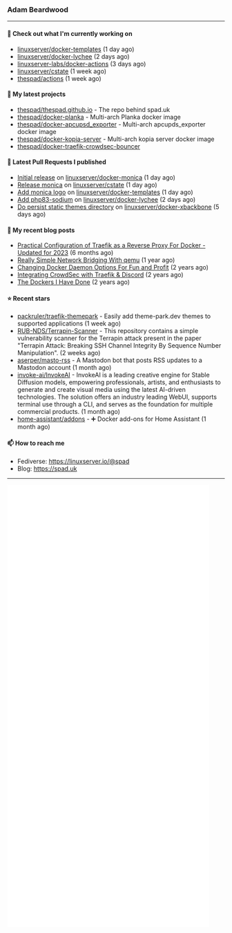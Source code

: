 ### Adam Beardwood
---
#### 👷 Check out what I'm currently working on

- [linuxserver/docker-templates](https://github.com/linuxserver/docker-templates) (1 day ago)
- [linuxserver/docker-lychee](https://github.com/linuxserver/docker-lychee) (2 days ago)
- [linuxserver-labs/docker-actions](https://github.com/linuxserver-labs/docker-actions) (3 days ago)
- [linuxserver/cstate](https://github.com/linuxserver/cstate) (1 week ago)
- [thespad/actions](https://github.com/thespad/actions) (1 week ago)

#### 🌱 My latest projects

- [thespad/thespad.github.io](https://github.com/thespad/thespad.github.io) - The repo behind spad.uk
- [thespad/docker-planka](https://github.com/thespad/docker-planka) - Multi-arch Planka docker image
- [thespad/docker-apcupsd_exporter](https://github.com/thespad/docker-apcupsd_exporter) - Multi-arch apcupds_exporter docker image
- [thespad/docker-kopia-server](https://github.com/thespad/docker-kopia-server) - Multi-arch kopia server docker image 
- [thespad/docker-traefik-crowdsec-bouncer](https://github.com/thespad/docker-traefik-crowdsec-bouncer)

#### 🔨 Latest Pull Requests I published

- [Initial release](https://github.com/linuxserver/docker-monica/pull/1) on [linuxserver/docker-monica](https://github.com/linuxserver/docker-monica) (1 day ago)
- [Release monica](https://github.com/linuxserver/cstate/pull/205) on [linuxserver/cstate](https://github.com/linuxserver/cstate) (1 day ago)
- [Add monica logo](https://github.com/linuxserver/docker-templates/pull/304) on [linuxserver/docker-templates](https://github.com/linuxserver/docker-templates) (1 day ago)
- [Add php83-sodium](https://github.com/linuxserver/docker-lychee/pull/81) on [linuxserver/docker-lychee](https://github.com/linuxserver/docker-lychee) (2 days ago)
- [Do persist static themes directory](https://github.com/linuxserver/docker-xbackbone/pull/33) on [linuxserver/docker-xbackbone](https://github.com/linuxserver/docker-xbackbone) (5 days ago)

#### 📜 My recent blog posts

- [Practical Configuration of Traefik as a Reverse Proxy For Docker - Updated for 2023](https://www.spad.uk/posts/practical-configuration-of-traefik-as-a-reverse-proxy-for-docker-updated-for-2023/) (6 months ago)
- [Really Simple Network Bridging With qemu](https://www.spad.uk/posts/really-simple-network-bridging-with-qemu/) (1 year ago)
- [Changing Docker Daemon Options For Fun and Profit](https://www.spad.uk/posts/changing-docker-daemon-options-for-fun-and-profit/) (2 years ago)
- [Integrating CrowdSec with Traefik &amp; Discord](https://www.spad.uk/posts/integrating-crowdsec-with-traefik-discord/) (2 years ago)
- [The Dockers I Have Done](https://www.spad.uk/posts/the-dockers-i-have-done/) (2 years ago)

#### ⭐ Recent stars

- [packruler/traefik-themepark](https://github.com/packruler/traefik-themepark) - Easily add theme-park.dev themes to supported applications (1 week ago)
- [RUB-NDS/Terrapin-Scanner](https://github.com/RUB-NDS/Terrapin-Scanner) - This repository contains a simple vulnerability scanner for the Terrapin attack present in the paper &#34;Terrapin Attack: Breaking SSH Channel Integrity By Sequence Number Manipulation&#34;. (2 weeks ago)
- [aserper/masto-rss](https://github.com/aserper/masto-rss) - A Mastodon bot that posts RSS updates to a Mastodon account (1 month ago)
- [invoke-ai/InvokeAI](https://github.com/invoke-ai/InvokeAI) - InvokeAI is a leading creative engine for Stable Diffusion models, empowering professionals, artists, and enthusiasts to generate and create visual media using the latest AI-driven technologies. The solution offers an industry leading WebUI, supports terminal use through a CLI, and serves as the foundation for multiple commercial products. (1 month ago)
- [home-assistant/addons](https://github.com/home-assistant/addons) - :heavy_plus_sign: Docker add-ons for Home Assistant (1 month ago)

#### 📫 How to reach me
- Fediverse: https://linuxserver.io/@spad
- Blog: https://spad.uk
---
<img src="https://raw.githubusercontent.com/thespad/thespad/main/github-metrics.svg">
